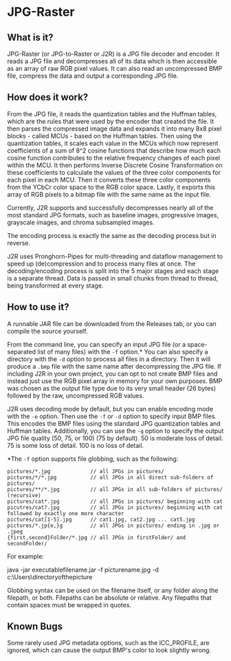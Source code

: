 # JPG-Raster
## What is it?
JPG-Raster (or JPG-to-Raster or J2R) is a JPG file decoder and encoder.
It reads a JPG file and decompresses all of its data which is then accessible as an array of raw RGB pixel values.
It can also read an uncompressed BMP file, compress the data and output a corresponding JPG file.

## How does it work?
From the JPG file, it reads the quantization tables and the Huffman tables, which are the rules that were used by the encoder that created the file.
It then parses the compressed image data and expands it into many 8x8 pixel blocks - called MCUs - based on the Huffman tables.
Then using the quantization tables, it scales each value in the MCUs which now represent coefficients of a sum of 8^2 cosine functions that describe how much each cosine function contributes to the relative frequency changes of each pixel within the MCU.
It then performs Inverse Discrete Cosine Transformation on these coefficients to calculate the values of the three color components for each pixel in each MCU.
Then it converts these three color components from the YCbCr color space to the RGB color space.
Lastly, it exports this array of RGB pixels to a bitmap file with the same name as the input file.

Currently, J2R supports and successfully decompresses nearly all of the most standard JPG formats, such as baseline images, progressive images, grayscale images, and chroma subsampled images.

The encoding process is exactly the same as the decoding process but in reverse.

J2R uses Pronghorn-Pipes for multi-threading and dataflow management to speed up (de)compression and to process many files at once. The decoding/encoding process is split into the 5 major stages and each stage is a separate thread. Data is passed in small chunks from thread to thread, being transformed at every stage.

## How to use it?
A runnable JAR file can be downloaded from the Releases tab, or you can compile the source yourself.

From the command line, you can specify an input JPG file (or a space-separated list of many files) with the `-f` option.*
You can also specify a directory with the `-d` option to process all files in a directory.
Then it will produce a `.bmp` file with the same name after decompressing the JPG file.
If including J2R in your own project, you can opt to not create BMP files and instead just use the RGB pixel array in memory for your own purposes.
BMP was chosen as the output file type due to its very small header (26 bytes) followed by the raw, uncompressed RGB values.

J2R uses decoding mode by default, but you can enable encoding mode with the `-e` option.
Then use the `-f` or `-d` option to specify input BMP files.
This encodes the BMP files using the standard JPG quantization tables and Huffman tables.
Additionally, you can use the `-q` option to specify the output JPG file quality (50, 75, or 100) (75 by default).
50 is moderate loss of detail.
75 is some loss of detail.
100 is no loss of detail.

*The `-f` option supports file globbing, such as the following:
```
pictures/*.jpg             // all JPGs in pictures/
pictures/*/*.jpg           // all JPGs in all direct sub-folders of pictures/
pictures/**/*.jpg          // all JPGs in all sub-folders of pictures/ (recursive)
pictures/cat*.jpg          // all JPGs in pictures/ beginning with cat
picutres/cat?.jpg          // all JPGs in pictures/ beginning with cat followed by exactly one more character
pictures/cat[1-5].jpg      // cat1.jpg, cat2.jpg ... cat5.jpg
pictures/*.jp{e,}g         // all JPGs in pictures/ ending in .jpg or .jpeg
{first,second}Folder/*.jpg // all JPGs in firstFolder/ and secondFolder/

```
For example:

java -jar executablefilename.jar -f picturename.jpg -d c:\Users\directoryofthepicture

Globbing syntax can be used on the filename itself, or any folder along the filepath, or both.
Filepaths can be absolute or relative.
Any filepaths that contain spaces must be wrapped in quotes.

## Known Bugs
Some rarely used JPG metadata options, such as the ICC_PROFILE, are ignored, which can cause the output BMP's color to look slightly wrong.
